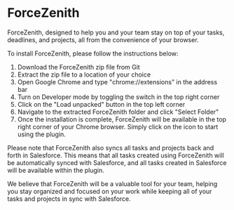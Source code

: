 # ForceZenith

 ForceZenith, designed to help you and your team stay on top of your tasks, deadlines, and projects, all from the convenience of your browser.

To install ForceZenith, please follow the instructions below:

1. Download the ForceZenith zip file from Git
2. Extract the zip file to a location of your choice
3. Open Google Chrome and type "chrome://extensions" in the address bar
4. Turn on Developer mode by toggling the switch in the top right corner
5. Click on the "Load unpacked" button in the top left corner
6. Navigate to the extracted ForceZenith folder and click "Select Folder"
7. Once the installation is complete, ForceZenith will be available in the top right corner of your Chrome browser. Simply click on the icon to start using the plugin.

Please note that ForceZenith also syncs all tasks and projects back and forth in Salesforce. This means that all tasks created using ForceZenith will be automatically synced with Salesforce, and all tasks created in Salesforce will be available within the plugin.

We believe that ForceZenith will be a valuable tool for your team, helping you stay organized and focused on your work while keeping all of your tasks and projects in sync with Salesforce.
